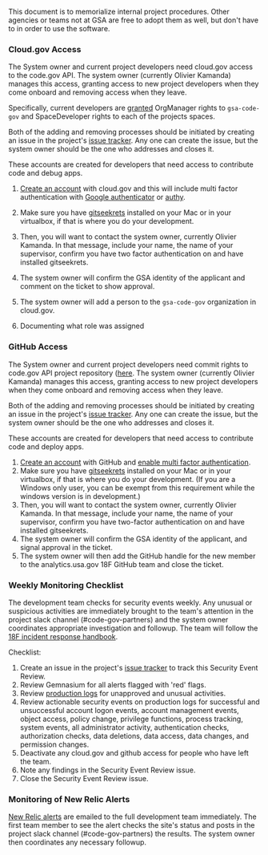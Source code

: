 
This document is to memorialize internal project procedures.  Other agencies or teams not at GSA are free to adopt them as well, but don't have to in order to use the software.  

### Cloud.gov Access 

The System owner and current project developers need cloud.gov access to the code.gov API.  The system owner (currently Olivier Kamanda) manages this access, granting access to new project developers when they come onboard and removing access when they leave.  

Specifically, current developers are [granted](https://cloud.gov/docs/apps/managing-teammates/) OrgManager rights to `gsa-code-gov` and SpaceDeveloper rights to each of the projects spaces.  

Both of the adding and removing processes should be initiated by creating an issue in the project's [issue tracker](https://github.com/presidential-innovation-fellows/code-gov-api/issues).  Any one can create the issue, but the system owner should be the one who addresses and closes it.    

These accounts are created for developers that need access to contribute code and debug apps.

1. [Create an account](https://github.com/) with cloud.gov and this will include multi factor authentication with [Google authenticator](https://support.google.com/accounts/answer/1066447?hl=en) or [authy](https://www.authy.com/).

2. Make sure you have [gitseekrets](https://github.com/18F/laptop/tree/master/seekret-rules) installed on your Mac or in your virtualbox, if that is where you do your development. 

3. Then, you will want to contact the system owner, currently Olivier Kamanda.  In that message, include your name, the name of your supervisor, confirm you have two factor authentication on and have installed gitseekrets. 

4. The system owner will confirm the GSA identity of the applicant and comment on the ticket to show approval. 

5. The system owner will add a person to the `gsa-code-gov` organization in cloud.gov. 
 
6. Documenting what role was assigned

### GitHub Access 

The System owner and current project developers need commit rights to code.gov API project repository ([here](https://github.com/presidential-innovation-fellows/code-gov-api).  The system owner (currently Olivier Kamanda) manages this access, granting access to new project developers when they come onboard and removing access when they leave.  
  

Both of the adding and removing processes should be initiated by creating an issue in the project's [issue tracker](https://github.com/presidential-innovation-fellows/code-gov-api/issues).  Any one can create the issue, but the system owner should be the one who addresses and closes it.  

These accounts are created for developers that need access to contribute code and deploy apps.

1. [Create an account](https://github.com/) with GitHub and [enable multi factor authentication](https://github.com/blog/1614-two-factor-authentication).
2. Make sure you have [gitseekrets](https://github.com/18F/laptop/tree/master/seekret-rules) installed on your Mac or in your virtualbox, if that is where you do your development. (If you are a Windows only user, you can be exempt from this requirement while the windows version is in development.) 
3. Then, you will want to contact the system owner, currently Olivier Kamanda. In that message, include your name, the name of your supervisor, confirm you have two-factor authentication on and have installed gitseekrets. 
4. The system owner will confirm the GSA identity of the applicant, and signal approval in the ticket. 
5. The system owner will then add the GitHub handle for the new member to the analytics.usa.gov 18F GitHub team and close the ticket.

### Weekly Monitoring Checklist

The development team checks for security events weekly. Any unusual or suspicious activities are immediately brought to the team's attention in the project slack channel (#code-gov-partners) and the system owner coordinates appropriate investigation and followup. The team will follow the [18F incident response handbook](https://handbook.18f.gov/security-incidents/).

Checklist:
1. Create an issue in the project's [issue tracker](https://github.com/presidential-innovation-fellows/code-gov-api/issues) to track this Security Event Review.
2. Review Gemnasium for all alerts flagged with 'red' flags.
3. Review [production logs](https://logs.fr.cloud.gov) for unapproved and unusual activities. 
4. Review actionable security events on production logs for successful and unsuccessful account logon events, account management events, object access, policy change, privilege functions, process tracking, system events, all administrator activity, authentication checks, authorization checks, data deletions, data access, data changes, and permission changes.
5. Deactivate any cloud.gov and github access for people who have left the team.
6. Note any findings in the Security Event Review issue.
7. Close the Security Event Review issue.

### Monitoring of New Relic Alerts

[New Relic alerts](https://rpm.newrelic.com/accounts/1651802/applications) are emailed to the full development team immediately.  The first team member to see the alert checks the site's status and posts in the project slack channel (#code-gov-partners) the results.  The system owner then coordinates any necessary followup.  
